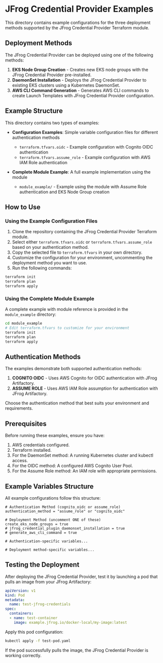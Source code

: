 # JFrog Credential Provider Examples

This directory contains example configurations for the three deployment methods supported by the JFrog Credential Provider Terraform module.

## Deployment Methods

The JFrog Credential Provider can be deployed using one of the following methods:

1. **EKS Node Group Creation** - Creates new EKS node groups with the JFrog Credential Provider pre-installed.
2. **DaemonSet Installation** - Deploys the JFrog Credential Provider to existing EKS clusters using a Kubernetes DaemonSet.
3. **AWS CLI Command Generation** - Generates AWS CLI commands to create Launch Templates with JFrog Credential Provider configuration.

## Example Structure

This directory contains two types of examples:

- **Configuration Examples**: Simple variable configuration files for different authentication methods
  - `terraform.tfvars.oidc` - Example configuration with Cognito OIDC authentication
  - `terraform.tfvars.assume_role` - Example configuration with AWS IAM Role authentication

- **Complete Module Example**: A full example implementation using the module
  - `module_example/` - Example using the module with Assume Role authentication and EKS Node Group creation

## How to Use

### Using the Example Configuration Files

1. Clone the repository containing the JFrog Credential Provider Terraform module.
2. Select either `terraform.tfvars.oidc` or `terraform.tfvars.assume_role` based on your authentication method.
3. Copy the selected file to `terraform.tfvars` in your own directory.
4. Customize the configuration for your environment, uncommenting the deployment method you want to use.
5. Run the following commands:

```bash
terraform init
terraform plan
terraform apply
```

### Using the Complete Module Example

A complete example with module reference is provided in the `module_example` directory:

```bash
cd module_example
# Edit terraform.tfvars to customize for your environment
terraform init
terraform plan
terraform apply
```

## Authentication Methods

The examples demonstrate both supported authentication methods:

1. **COGNITO OIDC** - Uses AWS Cognito for OIDC authentication with JFrog Artifactory.
2. **ASSUME ROLE** - Uses AWS IAM Role assumption for authentication with JFrog Artifactory.

Choose the authentication method that best suits your environment and requirements.

## Prerequisites

Before running these examples, ensure you have:

1. AWS credentials configured.
2. Terraform installed.
3. For the DaemonSet method: A running Kubernetes cluster and kubectl access.
4. For the OIDC method: A configured AWS Cognito User Pool.
5. For the Assume Role method: An IAM role with appropriate permissions.

## Example Variables Structure

All example configurations follow this structure:

```hcl
# Authentication Method (cognito_oidc or assume_role)
authentication_method = "assume_role" or "cognito_oidc"

# Deployment Method (uncomment ONE of these)
create_eks_node_groups = true
# jfrog_credential_plugin_daemonset_installation = true
# generate_aws_cli_command = true

# Authentication-specific variables...

# Deployment method-specific variables...
```

## Testing the Deployment

After deploying the JFrog Credential Provider, test it by launching a pod that pulls an image from your JFrog Artifactory:

```yaml
apiVersion: v1
kind: Pod
metadata:
  name: test-jfrog-credentials
spec:
  containers:
  - name: test-container
    image: example.jfrog.io/docker-local/my-image:latest
```

Apply this pod configuration:

```bash
kubectl apply -f test-pod.yaml
```

If the pod successfully pulls the image, the JFrog Credential Provider is working correctly.
